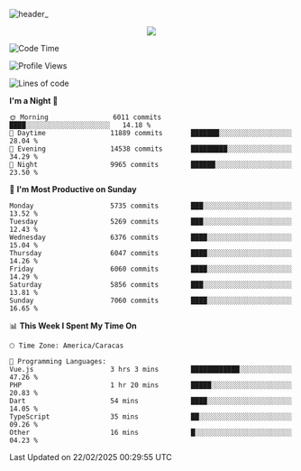 ![header_](https://github.com/user-attachments/assets/4010d822-ccdc-4198-b608-18c773338d18)


<p align="center">
  <a href="http://www.github.com/thevacs">
    <img src="https://github-readme-streak-stats.herokuapp.com/?user=thevacs&stroke=ffffff&background=1c1917&ring=0891b2&fire=0891b2&currStreakNum=ffffff&currStreakLabel=0891b2&sideNums=ffffff&sideLabels=ffffff&dates=ffffff&hide_border=true" />
  </a>
</p>

<!--START_SECTION:waka-->
![Code Time](http://img.shields.io/badge/Code%20Time-3%2C339%20hrs%2034%20mins-blue)

![Profile Views](http://img.shields.io/badge/Profile%20Views-0-blue)

![Lines of code](https://img.shields.io/badge/From%20Hello%20World%20I%27ve%20Written-5.3%20million%20lines%20of%20code-blue)

**I'm a Night 🦉** 

```text
🌞 Morning                6011 commits        ████░░░░░░░░░░░░░░░░░░░░░   14.18 % 
🌆 Daytime                11889 commits       ███████░░░░░░░░░░░░░░░░░░   28.04 % 
🌃 Evening                14538 commits       █████████░░░░░░░░░░░░░░░░   34.29 % 
🌙 Night                  9965 commits        ██████░░░░░░░░░░░░░░░░░░░   23.50 % 
```
📅 **I'm Most Productive on Sunday** 

```text
Monday                   5735 commits        ███░░░░░░░░░░░░░░░░░░░░░░   13.52 % 
Tuesday                  5269 commits        ███░░░░░░░░░░░░░░░░░░░░░░   12.43 % 
Wednesday                6376 commits        ████░░░░░░░░░░░░░░░░░░░░░   15.04 % 
Thursday                 6047 commits        ████░░░░░░░░░░░░░░░░░░░░░   14.26 % 
Friday                   6060 commits        ████░░░░░░░░░░░░░░░░░░░░░   14.29 % 
Saturday                 5856 commits        ███░░░░░░░░░░░░░░░░░░░░░░   13.81 % 
Sunday                   7060 commits        ████░░░░░░░░░░░░░░░░░░░░░   16.65 % 
```


📊 **This Week I Spent My Time On** 

```text
🕑︎ Time Zone: America/Caracas

💬 Programming Languages: 
Vue.js                   3 hrs 3 mins        ████████████░░░░░░░░░░░░░   47.26 % 
PHP                      1 hr 20 mins        █████░░░░░░░░░░░░░░░░░░░░   20.83 % 
Dart                     54 mins             ████░░░░░░░░░░░░░░░░░░░░░   14.05 % 
TypeScript               35 mins             ██░░░░░░░░░░░░░░░░░░░░░░░   09.26 % 
Other                    16 mins             █░░░░░░░░░░░░░░░░░░░░░░░░   04.23 % 
```


 Last Updated on 22/02/2025 00:29:55 UTC
<!--END_SECTION:waka-->
